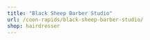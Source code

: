 ```yaml
---
title: "Black Sheep Barber Studio"
url: /coon-rapids/black-sheep-barber-studio/
shop: hairdresser
---
```


